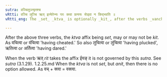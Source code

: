 ```yaml
---
sutra: वञ्चिलुञ्त्यृतश्च
vRtti: वञ्चि लुञ्चि ऋत् इत्येतेभ्यः परः क्त्वा प्रत्ययः सेड्वा न किद्भवति ॥
vRtti_eng: The _set_ _ktva_ is optionally _kit_, after the verbs _vanch_ 'to cheat' _lunch_ 'to pluck' and _rit_ 'to dare or abhor.'

---
```

After the above three verbs, the _ktva_ affix being _set_, may or may not be _kit_. As वचित्वा or वंचित्वा 'having cheated.' So also लुचित्वा or लुंचित्वा 'having plucked', ऋतित्वा or अर्तित्वा 'having dared.'

When the verb ऋत् _rit_ takes the affix ईयङ् it is not governed by this _sutra_. See _sutra_ (3.1.29).
1.2.25.md
When the _ktva_ is not _set_, but _anit_, then there is no option allowed. As वच् + क्त्वा = वक्त्वा.